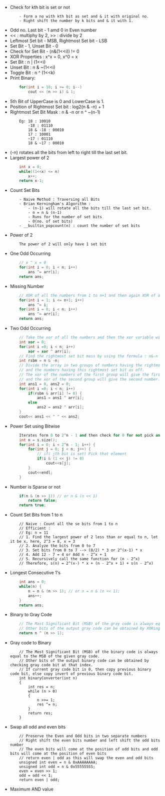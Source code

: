 - Check for kth bit is set or not
    ```
        - Form a no with kth bit as set and & it with original no.
        - Right shift the number by k bits and & it with 1.
    ```
 - Odd no. Last bit - 1 amd 0 in Even number
 - << : multiphy by 2, >> : divide by 2
 - Leftmost Set bit - MSB, Rightmost Set bit - LSB
 - Set Bit - 1, Unset Bit - 0
 - Check for Set Bit - (n&(1<<i)) != 0
 - XOR Properties : x^x = 0, x^0 = x
 - Set Bit : n | (1<<i)
 - Unset Bit : n & ~(1<<i)
 - Toggle Bit : n ^ (1<<k)
 - Print Binary:
    ``` C++
        for(int i = 10; i >= 0; i--)
            cout << (n >> i) & 1;
    ```
 - 5th Bit of UpperCase is 0 and LowerCase is 1.
 - Position of Rightmost Set bit : log2(n & -n) + 1
 - Rightmost Set Bit Mask : n & -n or n ^ ~(n-1)
    ```
        Eg: 18 : 10010
            -18 : 01110
            18 & -18 : 00010
            17 : 10001
            ~17 : 01110
            18 & ~17 : 00010
    ```
 - (-n) rotates all the bits from left to right till the last set bit.
 - Largest power of 2
    ``` C++
        int x = 0;
        while((1<<x) <= n)
            x++;
        return x-1;
    ```
 - Count Set Bits
    ```
        - Naive Method : Traversing all Bits
        - Brian Kerningham's Algorithm : 
            - (n-1) will rotate all the bits till the last set bit.
            - n = n & (n-1)
            - Runs for the number of set bits
            - O(no. of set bits)
        - __builtin_popcount(n) : count the number of set bits
    ```
 - Power of 2
    ```
        The power of 2 will only have 1 set bit
    ```
 - One Odd Occurring
    ``` C++
        // x ^ x = 0
        for(int i = 0; i < n; i++)
            ans ^= arr[i];
        return ans;
    ```
 - Missing Number
    ``` C++
        // XOR of all the numbers from 1 to n+1 and then again XOR of all the elements with the res.
        for(int i = 1; i <= n+1; i++)
            ans ^= i;
        for(int i = 0; i < n; i++)
            ans ^= arr[i];
        return ans;
    ```
 - Two Odd Occurring
    ``` C++
        // Take the xor of all the numbers and then the xor variable will have xor of the two odd occurring numbers.
        int xor = 0;
        for(int i =0; i < n; i++)
            xor = xor ^ arr[i];
        // Find the rightmost set bit mass by using the formula : n&-n or n&~(n-1)
        int rsbm = n & -n;
        // Divide the array in two groups of numbers having the rightmost set bit as on
        // and the numbers having this rightmost set bit as off.
        // The xor of the numbers of the first group will give the first number
        // and the xor of the second group will give the second number.
        int ans1 = 0, ans2 = 0;
        for(int i =0; i < n; i++)
            if(rsbm & arr[i] != 0) {
                ans1 = ans1 ^ arr[i];
            else
                ans2 = ans2 ^ arr[i];
        }
        cout<< ans1 << " " << ans2;
    ```
 - Power Set using Bitwise
    ``` C++
        Iterates form 0 to 2^n - 1 and then check for 0 for not pick and 1 for pick and then pick up
        int n = s.size();
        for(int i = 0; i < 2^n - 1; i++) {
            for(int j = 0; j < n; j++) {
                // if( jth bit is set) Pick that element
                if(i & (1 << j) != 0)
                    cout<<s[j];
            }
            cout<<endl;
        }
    ```
 - Number is Sparse or not
    ``` C++
        if(n & (n >> 1)) // or n & (n << 1)
            return false;
        return true;
    ```
 - Count Set Bits from 1 to n
    ```
        // Naive : Count all the se bits from 1 to n
        // Efficient :
        // Eg: n = 11
        // 1. Find the largest power of 2 less than or equal to n, let it be x, here, 2^3 = 8, x = 3
        // 2. Analyze the bits from 0 to 7
        // 3. Set bits from 0 to 7 --> (8/2) * 3 or 2^(x-1) * x
        // 4. Add 12 - 7 = 4 or Add n - 2^x + 1
        // 5. Recursively call the same function for (n - 2^x)
        // Therefore, s(n) = 2^(x-) * x + (n - 2^x + 1) + s(n - 2^x)
    ```
 - Longest Consecutive 1's
    ``` C++
        int ans = 0;
        while(n) {
            n = n & (n >> 1); // or n = n & (n << 1);
            ans++;
        }
        return ans;
    ```
 - Binary to Gray Code
    ``` C++
        // The Most Significant Bit (MSB) of the gray code is always equal to the MSB of the given binary code.
        // Other bits of the output gray code can be obtained by XORing binary code bit at that index and previous index.
        return n ^ (n >> 1);
    ```
 - Gray code to Binary
    ```
        // The Most Significant Bit (MSB) of the binary code is always equal to the MSB of the given gray code.
        // Other bits of the output binary code can be obtained by checking gray code bit at that index.
        // If current gray code bit is 0, then copy previous binary code bit, else copy invert of previous binary code bit.
        int binaryConverter(int n)
        {
            int res = n;
            while (n > 0)
            {
                n >>= 1;
                res ^= n;
            }
            return res;
        }
 - Swap all odd and even bits
    ```
        // Preserve the Even and Odd bits in two separate numbers
        // Right shift the even bits number and left shift the odd bits number
        // The even bits will come at the position of odd bits and odd bits will come at the position of even bits
        // return even | odd as this will swap the even and odd bits
        unsigned int even = n & 0xAAAAAAAA;
        unsigned int odd = n & 0x55555555;
        even = even >> 1;
        odd = odd << 1;
        return even | odd;
    ```
 - Maximum AND value
    ```
    
